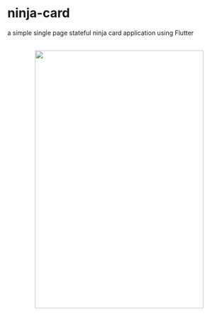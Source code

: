 # ninja-card
a simple single page stateful  ninja card application using Flutter<center>
<br><img src="https://github.com/anettaj/ninja-card/assets/58222128/a9070357-41f7-4229-8e2d-a1c3db387433.png" width="380" height="580">
</center>
